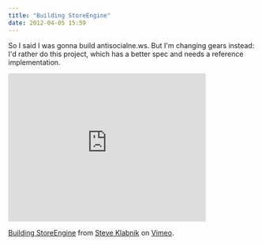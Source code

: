 ```yaml
---
title: "Building StoreEngine"
date: 2012-04-05 15:59
---
```


So I said I was gonna build antisocialne.ws. But I'm changing gears instead:
I'd rather do this project, which has a better spec and needs a reference
implementation.

<iframe src="http://player.vimeo.com/video/39850969?title=0&amp;byline=0&amp;portrait=0" width="400" height="300" frameborder="0" webkitAllowFullScreen mozallowfullscreen allowFullScreen></iframe><p><a href="http://vimeo.com/39850969">Building StoreEngine</a> from <a href="http://vimeo.com/steveklabnik">Steve Klabnik</a> on <a href="http://vimeo.com">Vimeo</a>.</p>
